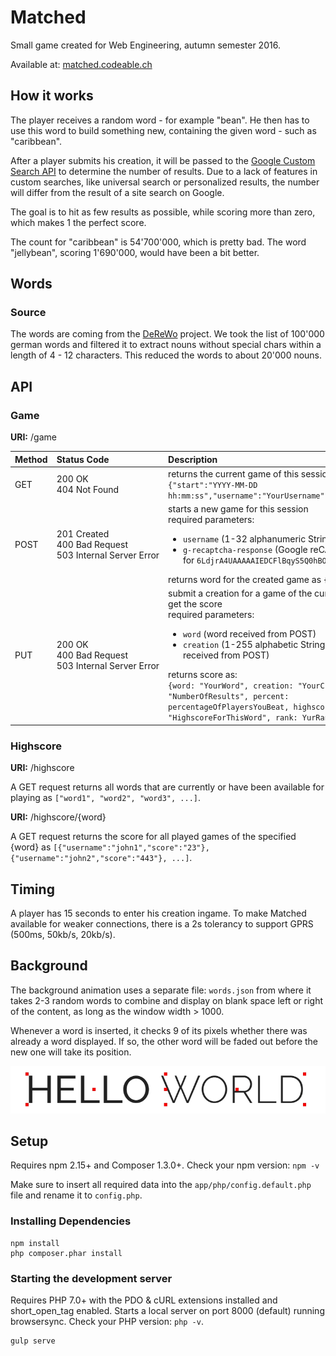 # Matched
Small game created for Web Engineering, autumn semester 2016.

Available at: [matched.codeable.ch](http://matched.codeable.ch)

## How it works
The player receives a random word - for example "bean". He then has to use this word to build something new, containing the given word - such as "caribbean".

After a player submits his creation, it will be passed to the [Google Custom Search API](https://developers.google.com/custom-search/) to determine the number of results.
Due to a lack of features in custom searches, like universal search or personalized results, the number will differ from the result of a site search on Google.

The goal is to hit as few results as possible, while scoring more than zero, which makes 1 the perfect score.

The count for "caribbean" is 54'700'000, which is pretty bad. The word "jellybean", scoring 1'690'000, would have been a bit better.

## Words
### Source
The words are coming from the [DeReWo](http://www1.ids-mannheim.de/kl/projekte/methoden/derewo.html) project. We took the list of 100'000 german words and filtered it to extract nouns without special chars within a length of 4 - 12 characters. This reduced the words to about 20'000 nouns.

## API
### Game
**URI:** /game

| Method | Status Code               | Description |
| ------ |:------------------------- | :---------- |
| GET    | 200 OK<br>404 Not Found | returns the current game of this session as:<br>`{"start":"YYYY-MM-DD hh:mm:ss","username":"YourUsername","word":"YourWord"}` |
| POST   | 201 Created<br>400 Bad Request<br>503&nbsp;Internal&nbsp;Server&nbsp;Error | starts a new game for this session<br>required parameters:<ul><li>`username` (1-32 alphanumeric String)</li><li>`g-recaptcha-response` (Google reCAPTCHA Response for `6LdjrA4UAAAAAIEDCFlBqyS5Q0hBOF2prJH7_K72`)</li></ul>returns word for the created game as `{word: "YourWord"}` |
| PUT    | 200 OK<br>400 Bad Request<br>503 Internal Server Error | submit a creation for a game of the current session and get the score<br>required parameters:<ul><li>`word` (word received from POST)</li><li>`creation` (1-255 alphabetic String containing the word received from POST)</li></ul>returns score as:<br>```{word: "YourWord", creation: "YourCreation", results: "NumberOfResults", percent: percentageOfPlayersYouBeat, highscore: "HighscoreForThisWord", rank: YurRankForThisWord}``` |

### Highscore
**URI:** /highscore

A GET request returns all words that are currently or have been available for playing as `["word1", "word2", "word3", ...]`.

**URI:** /highscore/{word}

A GET request returns the score for all played games of the specified {word} as `[{"username":"john1","score":"23"}, {"username":"john2","score":"443"}, ...]`.

## Timing
A player has 15 seconds to enter his creation ingame. To make Matched available for weaker connections, there is a 2s tolerancy to support GPRS (500ms, 50kb/s, 20kb/s).

## Background
The background animation uses a separate file: `words.json` from where it takes 2-3 random words to combine and display on blank space left or right of the content, as long as the window width > 1000.

Whenever a word is inserted, it checks 9 of its pixels whether there was already a word displayed. If so, the other word will be faded out before the new one will take its position.

 ![9 pixels that will be checked](word.jpg?raw=true)

## Setup
Requires npm 2.15+ and Composer 1.3.0+.
Check your npm version: `npm -v`

Make sure to insert all required data into the `app/php/config.default.php` file and rename it to `config.php`.

### Installing Dependencies

    npm install
    php composer.phar install

### Starting the development server
Requires PHP 7.0+ with the PDO & cURL extensions installed and short_open_tag enabled.
Starts a local server on port 8000 (default) running browsersync.
Check your PHP version: `php -v`.

    gulp serve
